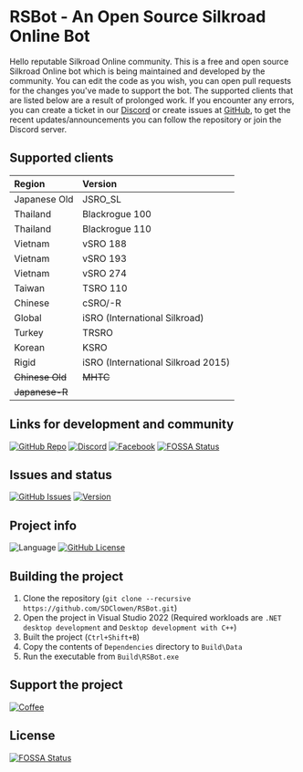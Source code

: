 # RSBot - An Open Source Silkroad Online Bot

Hello reputable Silkroad Online community. This is a free and open source Silkroad Online bot which is being maintained and developed by the community. You can edit the code as you wish, you can open pull requests for the changes you've made to support the bot. The supported clients that are listed below are a result of prolonged work. If you encounter any errors, you can create a ticket in our [Discord](https://discord.gg/MuY5ejEU3r) or create issues at [GitHub](https://github.com/SDClowen/RSBot/issues), to get the recent updates/announcements you can follow the repository or join the Discord server.

## Supported clients

| Region          | Version                            |
|:----------------|:-----------------------------------|
| Japanese Old    | JSRO_SL                            |
| Thailand        | Blackrogue 100                     |
| Thailand        | Blackrogue 110                     |
| Vietnam         | vSRO 188                           |
| Vietnam         | vSRO 193                           |
| Vietnam         | vSRO 274                           |
| Taiwan          | TSRO 110                           |
| Chinese         | cSRO/-R                            |
| Global          | iSRO (International Silkroad)      |
| Turkey          | TRSRO                              |
| Korean          | KSRO                               |
| Rigid           | iSRO (International Silkroad 2015) |
| ~~Chinese Old~~ | ~~MHTC~~                           |
| ~~Japanese-R~~  |                                    |

## Links for development and community

[![GitHub Repo](https://img.shields.io/badge/github-sdclowen/rsbot-green.svg)](https://github.com/SDClowen/RSBot)
[![Discord](https://img.shields.io/discord/454345032846016515.svg)](https://discord.gg/rmd96aus9A)
[![Facebook](https://img.shields.io/badge/facebook-page%20-blue)](https://www.facebook.com/rsbotofficial/)
[![FOSSA Status](https://app.fossa.com/api/projects/git%2Bgithub.com%2FSDClowen%2FRSBot.svg?type=shield)](https://app.fossa.com/projects/git%2Bgithub.com%2FSDClowen%2FRSBot?ref=badge_shield)

## Issues and status

[![GitHub Issues](https://img.shields.io/github/issues/sdclowen/rsbot.svg)](https://github.com/sdclowen/rsbot/issues)
[![Version](https://img.shields.io/badge/version-v2.9.9-maroon.svg)](https://github.com/SDClowen/RSBot)

## Project info

![Language](https://img.shields.io/badge/language-CSharp-blue.svg)
[![GitHub License](https://img.shields.io/badge/License-GPLv3-blue.svg)](https://github.com/SDClowen/RSBot/blob/master/LICENSE)

## Building the project

1. Clone the repository (`git clone --recursive https://github.com/SDClowen/RSBot.git`)
2. Open the project in Visual Studio 2022 (Required workloads are `.NET desktop development` and `Desktop development with C++`)
3. Built the project (`Ctrl+Shift+B`)
4. Copy the contents of `Dependencies` directory to `Build\Data`
5. Run the executable from `Build\RSBot.exe`

## Support the project

[![Coffee](https://img.shields.io/badge/Buy_Me_A_Coffee-FFDD00?style=for-the-badge&logo=buy-me-a-coffee&logoColor=black)](https://buymeacoffee.com/sdclowen)

## License

[![FOSSA Status](https://app.fossa.com/api/projects/git%2Bgithub.com%2FSDClowen%2FRSBot.svg?type=large)](https://app.fossa.com/projects/git%2Bgithub.com%2FSDClowen%2FRSBot?ref=badge_large)
